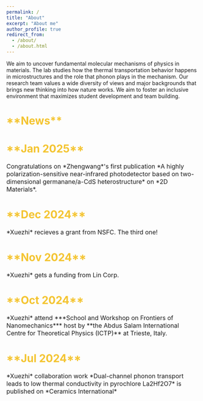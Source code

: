 ```yaml
---
permalink: /
title: "About"
excerpt: "About me"
author_profile: true
redirect_from: 
  - /about/
  - /about.html
---
```






We aim to uncover fundamental molecular mechanisms of physics in materials. The lab studies how the thermal transportation behavior happens in microstructures and the role that phonon plays in the mechanism. Our research team values a wide diversity of views and major backgrounds that brings new thinking into how nature works. We aim to foster an inclusive environment that maximizes student development and team building. 

<h1 style="color:#f4c430;">**News**</h1>

<h1 style="color:#f4c430;">**Jan 2025**</h1>
<span style="font-size:16px">Congratulations on *Zhengwang*'s first publication *A highly polarization-sensitive near-infrared photodetector based on two-dimensional germanane/a-CdS heterostructure* on *2D Materials*.</span>

<h1 style="color:#f4c430;">**Dec 2024**</h1>  
<span style="font-size:16px">*Xuezhi* recieves a grant from NSFC. The third one!</span>

<h1 style="color:#f4c430;">**Nov 2024**</h1>  
<span style="font-size:16px">*Xuezhi* gets a funding from Lin Corp.</span>

<h1 style="color:#f4c430;">**Oct 2024**</h1>  
<span style="font-size:16px">*Xuezhi* attend ***School and Workshop on Frontiers of Nanomechanics*** host by **the Abdus Salam International Centre for Theoretical Physics (ICTP)** at Trieste, Italy.</span>

<h1 style="color:#f4c430;">**Jul 2024**</h1>  
<span style="font-size:16px">*Xuezhi* collaboration work *Dual-channel phonon transport leads to low thermal conductivity in pyrochlore La2Hf2O7* is published on *Ceramics International*</span>
